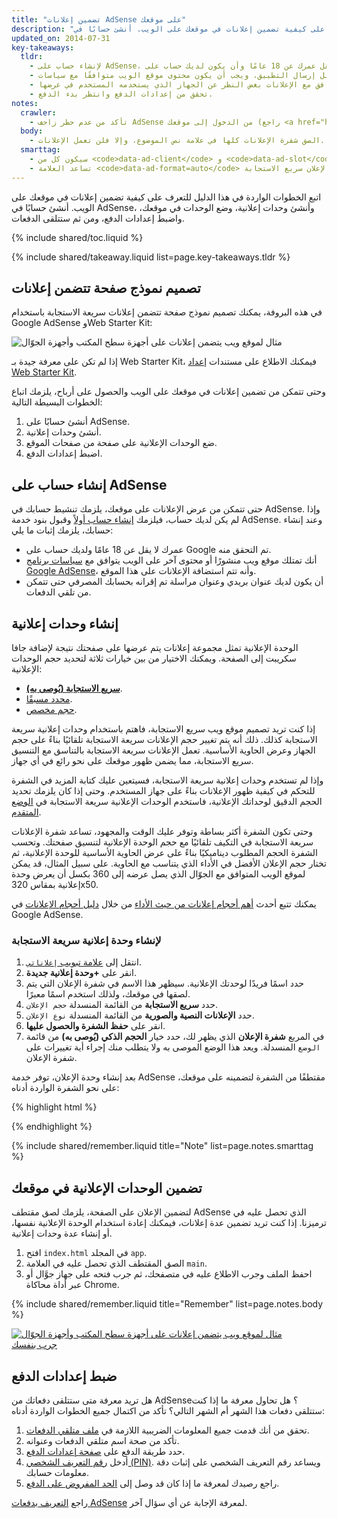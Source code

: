 ```yaml
---
title: "تضمين إعلانات AdSense على موقعك"
description: "اتبع الخطوات الواردة في هذا الدليل للتعرف على كيفية تضمين إعلانات في موقعك على الويب. أنشئ حسابًا في AdSense، وأنشئ وحدات إعلانية، وضع الوحدات في موقعك، واضبط إعدادات الدفع، ومن ثم ستتلقى الدفعات."
updated_on: 2014-07-31
key-takeaways:
  tldr:
    - لإنشاء حساب على AdSense، يجب ألا يقل عمرك عن 18 عامًا وأن يكون لديك حساب على Google وعنوان.
    - يجب أن يكون موقعك منشورًا قبل إرسال التطبيق، ويجب أن يكون محتوى موقع الويب متوافقًا مع سياسات AdSense.
    - أنشئ وحدات إعلانية سريعة الاستجابة لضمان التوافق مع الإعلانات بغض النظر عن الجهاز الذي يستخدمه المستخدم في عرضها.
    - تحقق من إعدادات الدفع وانتظر بدء الدفع.
notes:
  crawler:
    - تأكد من عدم حظر زاحف AdSense من الدخول إلى موقعك (راجع <a href="https://support.google.com/adsense/answer/10532">مقالة المساعدة هذه</a>).
  body:
    - الصق شفرة الإعلانات كلها في علامة نص الموضوع، وإلا فلن تعمل الإعلانات.
  smarttag:
    - سيكون كل من <code>data-ad-client</code> و <code>data-ad-slot</code> فريدًا لكل إعلان تنشئه.
    - تساعد العلامة <code>data-ad-format=auto</code> ضمن شفرة الإعلان التي يتم إنشاؤها في تمكين سلوك تحديد الحجم الذكي لوحدة الإعلان سريع الاستجابة.
---
```


<p class="intro">
  اتبع الخطوات الواردة في هذا الدليل للتعرف على كيفية تضمين إعلانات في موقعك على الويب. أنشئ حسابًا في AdSense، وأنشئ وحدات إعلانية، وضع الوحدات في موقعك، واضبط إعدادات الدفع، ومن ثم ستتلقى الدفعات.
</p>

{% include shared/toc.liquid %}

{% include shared/takeaway.liquid list=page.key-takeaways.tldr %}

## تصميم نموذج صفحة تتضمن إعلانات

في هذه البروفة، يمكنك تصميم نموذج صفحة تتضمن إعلانات سريعة الاستجابة باستخدام Google AdSense وWeb Starter Kit:

<img src="images/ad-ss-600.png" sizes="100vw"
  srcset="images/ad-ss-1200.png 1200w,
          images/ad-ss-900.png 900w,
          images/ad-ss-600.png 600w,
          images/ad-ss-300.png 300w"
  alt="مثال لموقع ويب يتضمن إعلانات على أجهزة سطح المكتب وأجهزة الجوّال">

إذا لم تكن على معرفة جيدة بـ Web Starter Kit، فيمكنك الاطلاع على مستندات [إعداد Web Starter Kit]({{site.fundamentals}}/tools/setup/setup_kit.html).

وحتى تتمكن من تضمين إعلانات في موقعك على الويب والحصول على أرباح، يلزمك اتباع الخطوات البسيطة التالية:

1. أنشئ حسابًا على AdSense.
2. أنشئ وحدات إعلانية.
3. ضع الوحدات الإعلانية على صفحة من صفحات الموقع.
4. اضبط إعدادات الدفع.

## إنشاء حساب على AdSense
حتى تتمكن من عرض الإعلانات على موقعك، يلزمك تنشيط حسابك في AdSense. وإذا لم يكن لديك حساب، فيلزمك [إنشاء حساب أولاً](https://www.google.com/adsense/) وقبول بنود خدمة AdSense.  وعند إنشاء حسابك، يلزمك إثبات ما يلي:

* عمرك لا يقل عن 18 عامًا ولديك حساب على Google تم التحقق منه.
* أنك تمتلك موقع ويب منشورًا أو محتوى آخر على الويب يتوافق مع
[سياسات برنامج Google AdSense](https://support.google.com/adsense/answer/48182)، وأنه تتم استضافة الإعلانات على هذا الموقع.
* أن يكون لديك عنوان بريدي وعنوان مراسلة تم إقرانه بحسابك المصرفي حتى تتمكن من تلقي الدفعات.

## إنشاء وحدات إعلانية

الوحدة الإعلانية تمثل مجموعة إعلانات يتم عرضها على صفحتك نتيجة لإضافة جافا سكريبت إلى الصفحة.  ويمكنك الاختيار من بين خيارات ثلاثة لتحديد حجم الوحدات الإعلانية:

* **[سريع الاستجابة (يُوصى به)](https://support.google.com/adsense/answer/3213689)**.
* [محدد مسبقًا](https://support.google.com/adsense/answer/6002621).
* [حجم مخصص](https://support.google.com/adsense/answer/3289364).

إذا كنت تريد تصميم موقع ويب سريع الاستجابة، فاهتم باستخدام وحدات إعلانية سريعة الاستجابة كذلك.
ذلك أنه يتم تغيير حجم الإعلانات سريعة الاستجابة تلقائيًا بناءً على حجم الجهاز وعرض الحاوية الأساسية.
تعمل الإعلانات سريعة الاستجابة بالتناسق مع التنسيق سريع الاستجابة، مما يضمن ظهور موقعك على نحو رائع في أي جهاز.

وإذا لم تستخدم وحدات إعلانية سريعة الاستجابة، فسيتعين عليك كتابة المزيد في الشفرة للتحكم في كيفية ظهور الإعلانات بناءً على جهاز المستخدم. وحتى إذا كان يلزمك تحديد الحجم الدقيق لوحداتك الإعلانية، فاستخدم الوحدات الإعلانية سريعة الاستجابة في [الوضع المتقدم]({{site.fundamentals}}/monetization/ads/customize-ads.html#what-if-responsive-sizing-isnt-enough).

وحتى تكون الشفرة أكثر بساطة وتوفر عليك الوقت والمجهود، تساعد شفرة الإعلانات سريعة الاستجابة في التكيف تلقائيًا مع حجم الوحدة الإعلانية لتنسيق صفحتك.
وتحسب الشفرة الحجم المطلوب ديناميكيًا بناءً على عرض الحاوية الأساسية للوحدة الإعلانية، ثم تختار حجم الإعلان الأفضل في الأداء الذي يتناسب مع الحاوية.
على سبيل المثال، قد يمكن لموقع الويب المتوافق مع الجوّال الذي يصل عرضه إلى 360 بكسل أن يعرض وحدة إعلانية بمقاس 320x50.

يمكنك تتبع أحدث [أهم أحجام إعلانات من حيث الأداء](https://support.google.com/adsense/answer/6002621#top) من خلال [دليل أحجام الإعلانات](https://support.google.com/adsense/answer/6002621#top) في Google AdSense.

### لإنشاء وحدة إعلانية سريعة الاستجابة

1. انتقل إلى [علامة تبويب `إعلاناتي`](https://www.google.com/adsense/app#myads-springboard).
2. انقر على <strong>+وحدة إعلانية جديدة</strong>.
3. حدد اسمًا فريدًا لوحدتك الإعلانية. سيظهر هذا الاسم في شفرة الإعلان التي يتم لصقها في موقعك، ولذلك استخدم اسمًا معبرًا.
4. حدد <strong>سريع الاستجابة</strong> من القائمة المنسدلة `حجم الإعلان`.
5. حدد <strong>الإعلانات النصية والصورية</strong> من القائمة المنسدلة `نوع الإعلان`.
6. انقر على <strong>حفظ الشفرة والحصول عليها</strong>.
7. في المربع <strong>شفرة الإعلان</strong> الذي يظهر لك، حدد خيار <strong>الحجم الذكي (يُوصى به)</strong> من قائمة `الوضع` المنسدلة.
ويعد هذا الوضع الموصى به ولا يتطلب منك إجراء أية تغييرات على شفرة الإعلان.

بعد إنشاء وحدة الإعلان، توفر خدمة AdSense مقتطفًا من الشفرة لتضمينه على موقعك، على نحو الشفرة الواردة أدناه:

{% highlight html %}
<script async src="//pagead2.googlesyndication.com/pagead/js/adsbygoogle.js"></script>
<!-- Top ad in web starter kit sample -->
<ins class="adsbygoogle"
  style="display:block"
  data-ad-client="XX-XXX-XXXXXXXXXXXXXXXX"
  data-ad-slot="XXXXXXXXXX"
  data-ad-format="auto"></ins>
<script>
  (adsbygoogle = window.adsbygoogle || []).push({});
</script>
{% endhighlight %}

{% include shared/remember.liquid title="Note" list=page.notes.smarttag %}

## تضمين الوحدات الإعلانية في موقعك

لتضمين الإعلان على الصفحة، يلزمك لصق مقتطف AdSense الذي تحصل عليه في ترميزنا.  إذا كنت تريد تضمين عدة إعلانات، فيمكنك إعادة استخدام الوحدة الإعلانية نفسها، أو إنشاء عدة وحدات إعلانية.

1. افتح `index.html` في المجلد `app`.
2. الصق المقتطف الذي تحصل عليه في العلامة `main`.
3. احفظ الملف وجرب الاطلاع عليه في متصفحك، ثم جرب فتحه على جهاز جوَّال أو عبر أداة محاكاة Chrome.

{% include shared/remember.liquid title="Remember" list=page.notes.body %}

<div>
  <a href="/web/fundamentals/resources/samples/monetization/ads/">
    <img src="images/ad-ss-600.png" sizes="100vw"
      srcset="images/ad-ss-1200.png 1200w,
              images/ad-ss-900.png 900w,
              images/ad-ss-600.png 600w,
              images/ad-ss-300.png 300w"
      alt="مثال لموقع ويب يتضمن إعلانات على أجهزة سطح المكتب وأجهزة الجوّال">
    <br>
  جرب بنفسك
          </a>
</div>

## ضبط إعدادات الدفع

هل تريد معرفة متى ستتلقى دفعاتك من AdSense؟ هل تحاول معرفة ما إذا كنت ستتلقى دفعات هذا الشهر أم الشهر التالي؟ تأكد من اكتمال جميع الخطوات الواردة أدناه:

1. تحقق من أنك قدمت جميع المعلومات الضريبية اللازمة في [ملف متلقي الدفعات](https://www.google.com/adsense/app#payments3/h=BILLING_PROFILE).
2. تأكد من صحة اسم متلقي الدفعات وعنوانه.
3. حدد طريقة الدفع على [صفحة إعدادات الدفع](https://www.google.com/adsense/app#payments3/h=ACCOUNT_SETTINGS).
4. أدخل [رقم التعريف الشخصي (PIN)](https://support.google.com/adsense/answer/157667). ويساعد رقم التعريف الشخصي على إثبات دقة معلومات حسابك.
5. راجع رصيدك لمعرفة ما إذا كان قد وصل إلى [الحد المفروض على الدفع](https://support.google.com/adsense/answer/1709871).

راجع [التعريف بدفعات AdSense](https://support.google.com/adsense/answer/1709858) لمعرفة الإجابة عن أي سؤال آخر.
